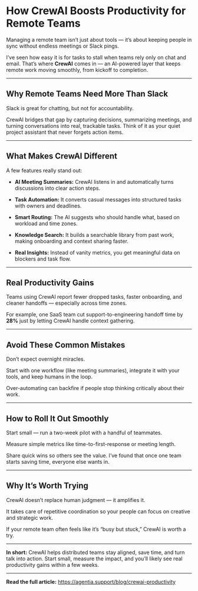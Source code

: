 # How CrewAI Boosts Productivity for Remote Teams

Managing a remote team isn’t just about tools — it’s about keeping people in sync without endless meetings or Slack pings.

I’ve seen how easy it is for tasks to stall when teams rely only on chat and email. That’s where **CrewAI** comes in — an AI-powered layer that keeps remote work moving smoothly, from kickoff to completion.

---

## Why Remote Teams Need More Than Slack

Slack is great for chatting, but not for accountability.

CrewAI bridges that gap by capturing decisions, summarizing meetings, and turning conversations into real, trackable tasks. Think of it as your quiet project assistant that never forgets action items.

---

## What Makes CrewAI Different

A few features really stand out:

- **AI Meeting Summaries:** CrewAI listens in and automatically turns discussions into clear action steps.

- **Task Automation:** It converts casual messages into structured tasks with owners and deadlines.

- **Smart Routing:** The AI suggests who should handle what, based on workload and time zones.

- **Knowledge Search:** It builds a searchable library from past work, making onboarding and context sharing faster.

- **Real Insights:** Instead of vanity metrics, you get meaningful data on blockers and task flow.

---

## Real Productivity Gains

Teams using CrewAI report fewer dropped tasks, faster onboarding, and cleaner handoffs — especially across time zones.

For example, one SaaS team cut support-to-engineering handoff time by **28%** just by letting CrewAI handle context gathering.

---

## Avoid These Common Mistakes

Don’t expect overnight miracles.

Start with one workflow (like meeting summaries), integrate it with your tools, and keep humans in the loop.

Over-automating can backfire if people stop thinking critically about their work.

---

## How to Roll It Out Smoothly

Start small — run a two-week pilot with a handful of teammates.

Measure simple metrics like time-to-first-response or meeting length.

Share quick wins so others see the value. I’ve found that once one team starts saving time, everyone else wants in.

---

## Why It’s Worth Trying

CrewAI doesn’t replace human judgment — it amplifies it.

It takes care of repetitive coordination so your people can focus on creative and strategic work.

If your remote team often feels like it’s “busy but stuck,” CrewAI is worth a try.

---

**In short:** CrewAI helps distributed teams stay aligned, save time, and turn talk into action. Start small, measure the impact, and you’ll likely see real productivity gains within a few weeks.

---

**Read the full article:** https://agentia.support/blog/crewai-productivity

